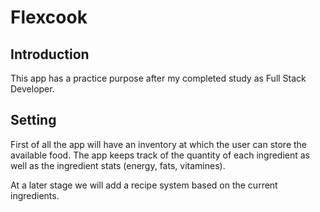 # Flexcook

## Introduction
This app has a practice purpose after my completed study as Full Stack Developer.

## Setting
First of all the app will have an inventory at which the user can store the available food.
The app keeps track of the quantity of each ingredient as well as the ingredient stats (energy, fats, vitamines).

At a later stage we will add a recipe system based on the current ingredients.

